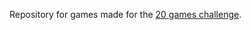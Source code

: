 Repository for games made for the [20 games challenge](https://20_games_challenge.gitlab.io/challenge/).
